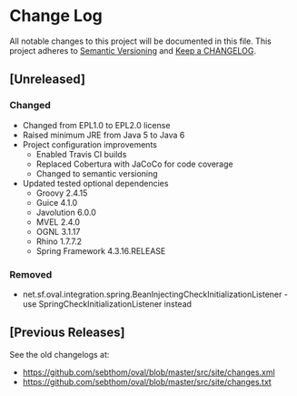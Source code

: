 # Change Log

All notable changes to this project will be documented in this file.
This project adheres to [Semantic Versioning](http://semver.org/) and
[Keep a CHANGELOG](http://keepachangelog.com/).

## [Unreleased]

### Changed
* Changed from EPL1.0 to EPL2.0 license
* Raised minimum JRE from Java 5 to Java 6
* Project configuration improvements
  * Enabled Travis CI builds
  * Replaced Cobertura with JaCoCo for code coverage
  * Changed to semantic versioning 
* Updated tested optional dependencies
  * Groovy 2.4.15
  * Guice 4.1.0
  * Javolution 6.0.0
  * MVEL 2.4.0
  * OGNL 3.1.17
  * Rhino 1.7.7.2
  * Spring Framework 4.3.16.RELEASE
  

### Removed
* net.sf.oval.integration.spring.BeanInjectingCheckInitializationListener - use SpringCheckInitializationListener instead


## [Previous Releases]

See the old changelogs at:
* https://github.com/sebthom/oval/blob/master/src/site/changes.xml
* https://github.com/sebthom/oval/blob/master/src/site/changes.txt
